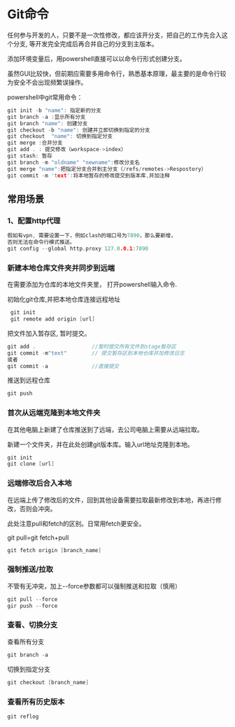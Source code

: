 # Git命令

<!--TOC-->

任何参与开发的人，只要不是一次性修改，都应该开分支，把自己的工作先合入这个分支, 等开发完全完成后再合并自己的分支到主版本。

添加环境变量后，用powershell直接可以以命令行形式创建分支。

虽然GUI比较快，但前期应需要多用命令行，熟悉基本原理，最主要的是命令行较为安全不会出现频繁误操作。

powershell中git常用命令：

```cpp
git init -b "name": 指定新的分支
git branch -a :显示所有分支
git branch "name": 创建分支
git checkout -b "name": 创建并立即切换到指定的分支
git checkout  "name": 切换到指定分支
git merge :合并分支
git add . : 提交修改（workspace->index）
git stash: 暂存
git branch -m "oldname" "newname":修改分支名
git merge "name":把指定分支合并到主分支（/refs/remotes->Respostory）
git commit -m 'text':将本地暂存的修改提交到版本库,并加注释
```

## 常用场景

### 1、配置http代理

```cpp
假如有vpn, 需要设置一下，例如clash的端口号为7890，那么要新增，
否则无法在命令行模式推送。
git config --global http.proxy 127.0.0.1:7890   
```

### 新建本地仓库文件夹并同步到远端

在需要添加为仓库的本地文件夹里， 打开powershell输入命令.

初始化git仓库,并把本地仓库连接远程地址

```c
 git init
 git remote add origin [url]
```

把文件加入暂存区, 暂时提交。

```cpp
git add .                  //暂时提交所有文件到stage暂存区
git commit -m"text"        // 提交暂存区到本地仓库并加修改日志
或者
git commit -a              //直接提交
```



推送到远程仓库

```cpp
git push
```

### 首次从远端克隆到本地文件夹

在其他电脑上新建了仓库推送到了远端，去公司电脑上需要从远端拉取。

新建一个文件夹，并在此处创建git版本库。输入url地址克隆到本地。

```cpp
git init
git clone [url]
```

### 远端修改后合入本地

在远端上传了修改后的文件，回到其他设备需要拉取最新修改到本地，再进行修改，否则会冲突。

此处注意pull和fetch的区别。日常用fetch更安全。

git pull=git fetch+pull

```cpp
git fetch origin [branch_name]
```

### 强制推送/拉取

不管有无冲突，加上--force参数都可以强制推送和拉取（慎用）

```cpp
git pull --force
gir push --force
```

### 查看、切换分支

查看所有分支

```cpp
git branch -a
```

切换到指定分支

```cpp
git checkout [branch_name]
```

### 查看所有历史版本

```c
git reflog 
```
